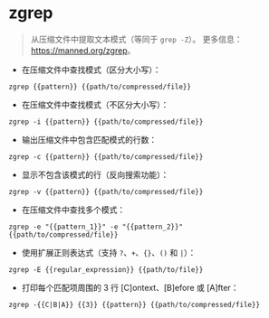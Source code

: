# zgrep

> 从压缩文件中提取文本模式（等同于 `grep -Z`）。
> 更多信息：<https://manned.org/zgrep>。

- 在压缩文件中查找模式（区分大小写）：

`zgrep {{pattern}} {{path/to/compressed/file}}`

- 在压缩文件中查找模式（不区分大小写）：

`zgrep -i {{pattern}} {{path/to/compressed/file}}`

- 输出压缩文件中包含匹配模式的行数：

`zgrep -c {{pattern}} {{path/to/compressed/file}}`

- 显示不包含该模式的行（反向搜索功能）：

`zgrep -v {{pattern}} {{path/to/compressed/file}}`

- 在压缩文件中查找多个模式：

`zgrep -e "{{pattern_1}}" -e "{{pattern_2}}" {{path/to/compressed/file}}`

- 使用扩展正则表达式（支持 `?`、`+`、`{}`、`()` 和 `|`）：

`zgrep -E {{regular_expression}} {{path/to/file}}`

- 打印每个匹配项周围的 3 行 [C]ontext、[B]efore 或 [A]fter：

`zgrep -{{C|B|A}} {{3}} {{pattern}} {{path/to/compressed/file}}`